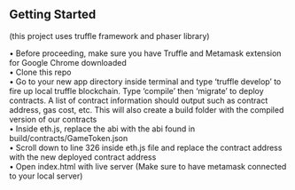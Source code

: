 <h2>Getting Started</h2> 
(this project uses truffle framework and phaser library) 
<p></p>

•	Before proceeding, make sure you have Truffle and Metamask extension for Google Chrome downloaded  </br>
•	Clone this repo  </br>
•	Go to your new app directory inside terminal and type ‘truffle develop’ to fire up local truffle blockchain. 
Type ‘compile’ then ‘migrate’ to deploy contracts. A list of contract information should output such as contract address, gas cost, etc. 
This will also create a build folder with the compiled version of our contracts </br>
•	Inside eth.js, replace the abi with the abi found in build/contracts/GameToken.json </br>
•	Scroll down to line 326 inside eth.js file and replace the contract address with the new deployed contract address </br>
•	Open index.html with live server (Make sure to have metamask connected to your local server) </br>
